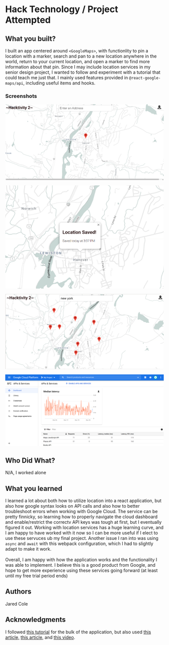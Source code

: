 # Hack Technology / Project Attempted


## What you built? 

I built an app centered around `<GoogleMaps>`, with functionlity to pin a location with a marker, search and pan to a new location anywhere in the world, return to your current location, and open a marker to find more information about that pin. Since I may include location services in my senior design project, I wanted to follow and experiment with a tutorial that could teach me just that. I mainly used features provided in `@react-google-maps/api`, including useful items and hooks.

### Screenshots
![main](https://github.com/dartmouth-cs98/hack-a-thing-21f-2-jcole/blob/main/src/img/screentshots/hacktivity-2-main.PNG)

![loc](https://github.com/dartmouth-cs98/hack-a-thing-21f-2-jcole/blob/main/src/img/screentshots/hacktivity-2-location.PNG)

![locs](https://github.com/dartmouth-cs98/hack-a-thing-21f-2-jcole/blob/main/src/img/screentshots/hacktivity-2-locs.PNG)

![dash](https://github.com/dartmouth-cs98/hack-a-thing-21f-2-jcole/blob/main/src/img/screentshots/google-cloud-dash.PNG)



## Who Did What?

N/A, I worked alone

## What you learned

I learned a lot about both how to utilize location into a react application, but also how google syntax looks on API calls and also how to better troubleshoot errors when working with Google Cloud. The service can be pretty finnicky, so learning how to properly navigate the cloud dashboard and enable/restrict the correctv API keys was tough at first, but I eventually figured it out. Working with location services has a huge learning curve, and I am happy to have worked with it now so I can be more useful if I elect to use these servuces ub my final project. Another issue I ran into was using `async` and `await` with this webpack configuration, which I had to slightly adapt to make it work.     
<br/>
Overall, I am happy with how the application works and the functionality I was able to implement. I believe this is a good product from Google, and hope to get more experience using these services going forward (at least until my free trial period ends)

## Authors

Jared Cole

## Acknowledgments

I followed [this tutorial](https://www.youtube.com/watch?v=WZcxJGmLbSo) for the bulk of the application, but also used [this article,](https://pusher.com/tutorials/live-map-react/) [this article,](https://www.digitalocean.com/community/tutorials/how-to-integrate-the-google-maps-api-into-react-applications) and [this video](https://www.youtube.com/watch?v=Pf7g32CwX_s).
